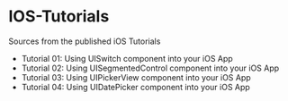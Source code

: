 # IOS-Tutorials
Sources from the published iOS Tutorials

- Tutorial 01: Using UISwitch component into your iOS App
- Tutorial 02: Using UISegmentedControl component into your iOS App
- Tutorial 03: Using UIPickerView component into your iOS App
- Tutorial 04: Using UIDatePicker component into your iOS App
